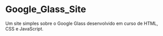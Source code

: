 # Google_Glass_Site
Um site simples sobre o Google Glass desenvolvido em curso de HTML, CSS e JavaScript.
